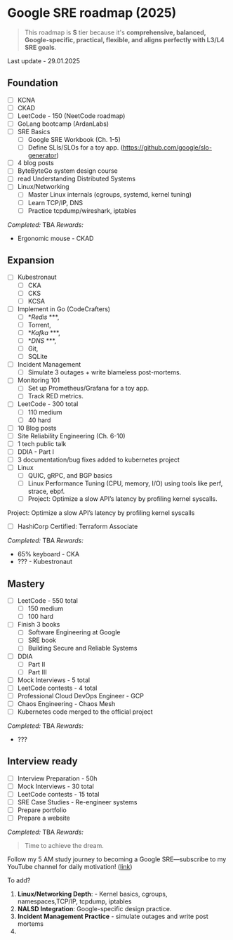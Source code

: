 # Google SRE roadmap (2025)
>This roadmap is **S** tier because it's **comprehensive, balanced, Google-specific, practical, flexible, and aligns perfectly with L3/L4 SRE goals**.

Last update - 29.01.2025

## Foundation
- [ ] KCNA 
- [ ] CKAD 
- [ ] LeetCode - 150 (NeetCode roadmap)
- [ ] GoLang bootcamp (ArdanLabs)
- [ ] SRE Basics
	- [ ] Google SRE Workbook (Ch. 1-5) 
	- [ ] Define SLIs/SLOs for a toy app. (https://github.com/google/slo-generator)
- [ ] 4 blog posts
- [ ] ByteByteGo system design course
- [ ] read Understanding Distributed Systems
- [ ] Linux/Networking 
	- [ ] Master Linux internals (cgroups, systemd, kernel tuning)
	- [ ] Learn TCP/IP, DNS 
	- [ ] Practice tcpdump/wireshark, iptables

*Completed:*  TBA
*Rewards:* 
* Ergonomic mouse - CKAD
## Expansion
- [ ] Kubestronaut
	- [ ] CKA
	- [ ] CKS
	- [ ] KCSA
- [ ] Implement in Go (CodeCrafters)
	- [ ] **Redis* ***, 
	- [ ] Torrent, 
	- [ ] **Kafka* ***, 
	- [ ] **DNS* ***, 
	- [ ] Git, 
	- [ ] SQLite
- [ ] Incident Management
	- [ ] Simulate 3 outages + write blameless post-mortems.
- [ ] Monitoring 101
	- [ ] Set up Prometheus/Grafana for a toy app.
	- [ ] Track RED metrics.
- [ ] LeetCode - 300 total
	- [ ] 110 medium
	- [ ] 40 hard
- [ ] 10 Blog posts
- [ ] Site Reliability Engineering (Ch. 6-10)
- [ ] 1 tech public talk
- [ ] DDIA - Part I
- [ ] 3 documentation/bug fixes added to kubernetes project
- [ ] Linux
	- [ ] QUIC, gRPC, and BGP basics
	- [ ] Linux Performance Tuning (CPU, memory, I/O) using tools like perf, strace, ebpf.
	- [ ] Project: Optimize a slow API’s latency by profiling kernel syscalls.

Project: Optimize a slow API’s latency by profiling kernel syscalls
- [ ] HashiCorp Certified: Terraform Associate

*Completed:*  TBA
*Rewards:* 
* 65% keyboard - CKA
* ??? - Kubestronaut

## Mastery
- [ ] LeetCode - 550 total
	- [ ] 150 medium
	- [ ] 100 hard
- [ ] Finish 3 books
	- [ ] Software Engineering at Google
	- [ ] SRE book
	- [ ] Building Secure and Reliable Systems
- [ ] DDIA
	- [ ] Part II
	- [ ] Part III
- [ ] Mock Interviews - 5 total
- [ ] LeetCode contests - 4 total
- [ ] Professional Cloud DevOps Engineer - GCP
- [ ] Chaos Engineering - Chaos Mesh
- [ ] Kubernetes code merged to the official project 

*Completed:*  TBA
*Rewards:*
* ???

## Interview ready
- [ ] Interview Preparation - 50h
- [ ] Mock Interviews - 30 total
- [ ] LeetCode contests - 15 total
- [ ] SRE Case Studies - Re-engineer systems
- [ ] Prepare portfolio
- [ ] Prepare a website

*Completed:*  TBA
*Rewards:*
>Time to achieve the dream.

Follow my 5 AM study journey to becoming a Google SRE—subscribe to my YouTube channel for daily motivation! ([link](https://www.youtube.com/channel/UC8OInIVpGAcqIvw-OFG2ccQ))


To add?
1. **Linux/Networking Depth**: - Kernel basics, cgroups, namespaces,TCP/IP, tcpdump, iptables
2. **NALSD Integration**: Google-specific design practice.
3. **Incident Management Practice** - simulate outages and write post mortems
4. 
